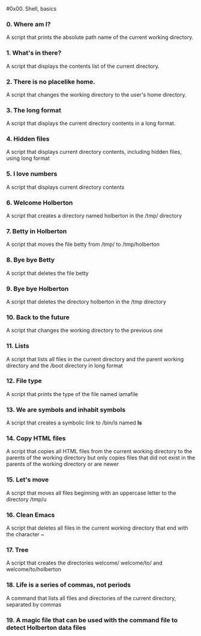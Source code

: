 #0x00. Shell, basics
### 0. Where am I?
A script that prints the absolute path name of the current working directory.
### 1. What's in there?
A script that displays the contents list of the current directory.
### 2. There is no placelike home.
A script that changes the working directory to the user's home directory.
### 3. The long format
A script that displays the current directory contents in a long format.
### 4. Hidden files
A script that displays current directory contents, including hidden files, using long format
### 5. I love numbers
A script that displays current directory contents
### 6. Welcome Holberton
A script that creates a directory named holberton in the /tmp/ directory
### 7. Betty in Holberton
A script that moves the file betty from /tmp/ to /tmp/holberton
### 8. Bye bye Betty
A script that deletes the file betty
### 9. Bye bye Holberton
A script that deletes the directory holberton in the /tmp directory
### 10. Back to the future
A script that changes the working directory to the previous one
### 11. Lists
A script that lists all files in the current directory and the parent working directory and the /boot directory in long format
### 12. File type
A script that prints the type of the file named iamafile
### 13. We are symbols and inhabit symbols
A script that creates a symbolic link to /bin/ls named __ls__
### 14. Copy HTML files
A script that copies all HTML files from the current working directory to the parents of the working directory but only copies files that did not exist in the parents of the working directory or are newer
### 15. Let's move
A script that moves all files beginning with an uppercase letter to the directory /tmp/u
### 16. Clean Emacs
A script that deletes all files in the current working directory that end with the character ~
### 17. Tree
A script that creates the directories welcome/ welcome/to/ and welcome/to/holberton
### 18. Life is a series of commas, not periods
A command that lists all files and directories of the current directory, separated by commas
### 19. A magic file that can be used with the command file to detect Holberton data files